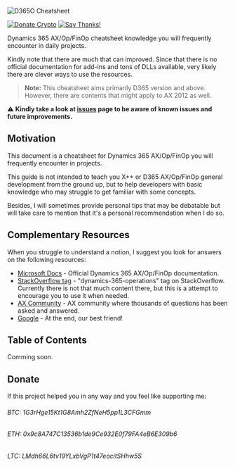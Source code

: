 ![D365O Cheatsheet](https://github.com/anderson-joyle/D365O-Addins/blob/master/D365O_logo_cheatsheet.png)

[![Donate Crypto](https://img.shields.io/badge/Donate-Crypto-805AFF.svg)](https://github.com/anderson-joyle/D365O-Cheatsheet#donate)
[![Say Thanks!](https://img.shields.io/badge/Say%20Thanks-!-1EAEDB.svg)](https://saythanks.io/to/joyle)

Dynamics 365 AX/Op/FinOp cheatsheet knowledge you will frequently encounter in daily projects.

Kindly note that there are much that can improved. Since that there is no official documentation for add-ins and tons of DLLs available, very likely there are clever ways to use the resources.

> **Note:** This cheatsheet aims primarily D365 version and above. However, there are contents that might apply to AX 2012 as well.

:warning: **Kindly take a look at [issues](https://github.com/anderson-joyle/D365O-Addins/issues) page to be aware of known issues and future improvements.**

## Motivation
This document is a cheatsheet for Dynamics 365 AX/Op/FinOp you will frequently encounter in projects.

This guide is not intended to teach you X++ or D365 AX/Op/FinOp general development from the ground up, but to help developers with basic knowledge who may struggle to get familiar with some concepts.

Besides, I will sometimes provide personal tips that may be debatable but will take care to mention that it's a personal recommendation when I do so.

## Complementary Resources
When you struggle to understand a notion, I suggest you look for answers on the following resources:

- [Microsoft Docs](https://docs.microsoft.com/en-gb/dynamics365/unified-operations/fin-and-ops/) - Official Dynamics 365 AX/Op/FinOp documentation.
- [StackOverflow tag](https://stackoverflow.com/questions/tagged/dynamics-365-operations) - "dynamics-365-operations" tag on StackOverflow. Currently there is not that much content there, but this is a attempt to encourage you to use it when needed.
- [AX Community](https://community.dynamics.com/ax) - AX community where thousands of questions has been asked and answered.
- [Google](https://www.google.com/) - At the end, our best friend!

## Table of Contents
Comming soon.

## Donate
If this project helped you in any way and you feel like supporting me:

###### BTC: 1G3rHge15Kt1G8Amh2ZfNeH5pp1L3CFGmm
###### ETH: 0x9c8A747C13536b1de9Ce932E0f79FA4eB6E309b6
###### LTC: LMdh66L6tv19YLxbVgP1t47eocitSHhw5S
